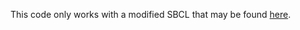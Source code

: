 This code only works with a modified SBCL that may be found
[here](https://github.com/didierverna/sbcl/tree/method-combination-types).
